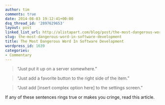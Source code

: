 ```yaml
---
author: tim
comments: true
date: 2014-08-03 19:12:41+00:00
dsq_thread_id: '2897629653'
layout: post
linked_list_url: http://alistapart.com/blog/post/the-most-dangerous-word-in-software-development
slug: the-most-dangerous-word-in-software-development
title: The Most Dangerous Word In Software Development
wordpress_id: 1639
categories:
- Commentary
---
```


> “Just put it up on a server somewhere.”

>

> “Just add a favorite button to the right side of the item.”

>

> “Just add [insert complex option here] to the settings screen.”

If any of these sentences rings true or makes you cringe, read this article.
